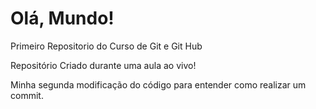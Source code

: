 # Olá, Mundo!
 Primeiro Repositorio do Curso de Git e Git Hub

Repositório Criado durante uma aula ao vivo!

Minha segunda modificação do código para entender como realizar um commit.
